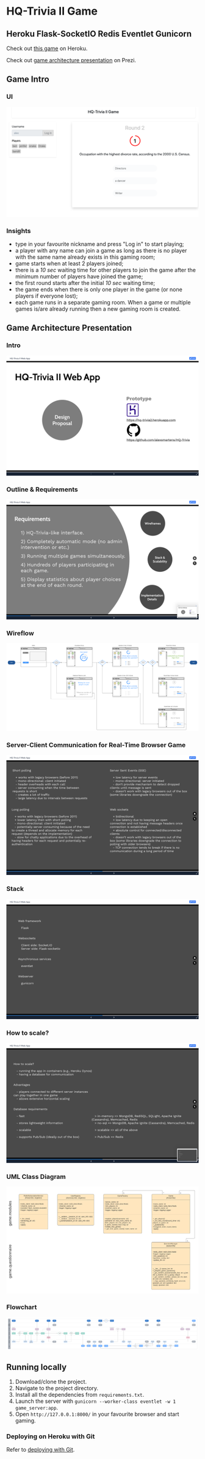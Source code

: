 # HQ-Trivia II Game
## Heroku Flask-SocketIO Redis Eventlet Gunicorn

Check out [this game](https://hq-trivia2.herokuapp.com) on Heroku.

Check out [game architecture presentation](https://prezi.com/view/KFCbpuFDe1zv89X0mXPq/) on Prezi.

## Game Intro

### UI
![alt text](https://github.com/alexsmartens/HQ-Trivia/blob/master/documentation/0_screenshot.png)

### Insights
- type in your favourite nickname and press "Log in" to start playing;
- a player with any name can join a game as long as there is no player with the same name already exists in this gaming room;
- game starts when at least 2 players joined;
- there is a _10 sec_ waiting time for other players to join the game after the minimum number of players have joined the game;
- the first round starts after the initial _10 sec_  waiting time;
- the game ends when there is only one player in the game (or none players if everyone lost);
- each game runs in a separate gaming room. When a game or multiple games is/are already running then a new gaming room is created.

## Game Architecture Presentation

### Intro
![alt text](https://github.com/alexsmartens/HQ-Trivia/blob/master/documentation/1_intro.png)

### Outline & Requirements
![alt text](https://github.com/alexsmartens/HQ-Trivia/blob/master/documentation/2_requirements_outline.png)

### Wireflow
![alt text](https://github.com/alexsmartens/HQ-Trivia/blob/master/documentation/3_wireflow.png)

### Server-Client Communication for Real-Time Browser Game
![alt text](https://github.com/alexsmartens/HQ-Trivia/blob/master/documentation/4_server-client_communication.png)

### Stack
![alt text](https://github.com/alexsmartens/HQ-Trivia/blob/master/documentation/5_stack.png)

### How to scale?
![alt text](https://github.com/alexsmartens/HQ-Trivia/blob/master/documentation/6_scaling.png)

### UML Class Diagram
![alt text](https://github.com/alexsmartens/HQ-Trivia/blob/master/documentation/7_uml_diagram.png)

### Flowchart
![alt text](https://github.com/alexsmartens/HQ-Trivia/blob/master/documentation/8_flowchart.png)

## Running locally

1) Download/clone the project.
2) Navigate to the project directory.
3) Install all the dependencies from `requirements.txt`.
4) Launch the server with `gunicorn --worker-class eventlet -w 1 game_server:app`.
5) Open `http://127.0.0.1:8000/` in your favourite browser and start gaming.

### Deploying on Heroku with Git
Refer to [deploying with Git](https://devcenter.heroku.com/articles/git).
